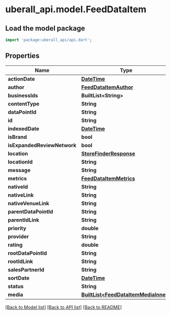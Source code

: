 # uberall_api.model.FeedDataItem

## Load the model package
```dart
import 'package:uberall_api/api.dart';
```

## Properties
Name | Type | Description | Notes
------------ | ------------- | ------------- | -------------
**actionDate** | [**DateTime**](DateTime.md) |  | [optional] 
**author** | [**FeedDataItemAuthor**](FeedDataItemAuthor.md) |  | [optional] 
**businessIds** | **BuiltList&lt;String&gt;** |  | [optional] 
**contentType** | **String** |  | [optional] 
**dataPointId** | **String** |  | [optional] 
**id** | **String** |  | [optional] 
**indexedDate** | [**DateTime**](DateTime.md) |  | [optional] 
**isBrand** | **bool** |  | [optional] 
**isExpandedReviewNetwork** | **bool** |  | [optional] 
**location** | [**StoreFinderResponse**](StoreFinderResponse.md) |  | [optional] 
**locationId** | **String** |  | [optional] 
**message** | **String** |  | [optional] 
**metrics** | [**FeedDataItemMetrics**](FeedDataItemMetrics.md) |  | [optional] 
**nativeId** | **String** |  | [optional] 
**nativeLink** | **String** |  | [optional] 
**nativeVenueLink** | **String** |  | [optional] 
**parentDataPointId** | **String** |  | [optional] 
**parentIdLink** | **String** |  | [optional] 
**priority** | **double** |  | [optional] 
**provider** | **String** |  | [optional] 
**rating** | **double** |  | [optional] 
**rootDataPointId** | **String** |  | [optional] 
**rootIdLink** | **String** |  | [optional] 
**salesPartnerId** | **String** |  | [optional] 
**sortDate** | [**DateTime**](DateTime.md) |  | [optional] 
**status** | **String** |  | [optional] 
**media** | [**BuiltList&lt;FeedDataItemMediaInner&gt;**](FeedDataItemMediaInner.md) |  | [optional] 

[[Back to Model list]](../README.md#documentation-for-models) [[Back to API list]](../README.md#documentation-for-api-endpoints) [[Back to README]](../README.md)


